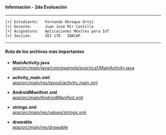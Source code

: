 #### Información - 2da Evaluación
_____________________
```bash
[+] Estudiante:   Fernando Obreque Ortíz
[+] Docente:      Juan José Mir Castillo
[+] Asignatura:   Aplicaciones Móviles para IoT
[+] Sección:      IEI 170 - INACAP
```
_____________________
#### Ruta de los archivos más importantes

- **MainActivity.java**  
  [app/src/main/java/com/example/practica1/MainActivity.java](app/src/main/java/com/example/practica1/MainActivity.java)

- **activity_main.xml**  
  [app/src/main/res/layout/activity_main.xml](app/src/main/res/layout/activity_main.xml)

- **AndroidManifest.xml**  
  [app/src/main/AndroidManifest.xml](app/src/main/AndroidManifest.xml)

- **strings.xml**  
  [app/src/main/res/values/strings.xml](app/src/main/res/values/strings.xml)

- **drawable**  
  [app/src/main/res/drawable](app/src/main/res/drawable)
